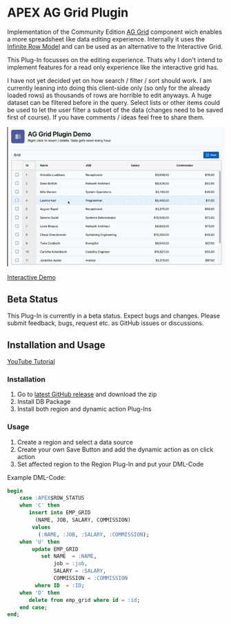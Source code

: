 # APEX AG Grid Plugin

Implementation of the Community Edition [AG Grid](https://www.ag-grid.com/) component wich enables a more spreadsheet like data editing experience. Internally it uses the [Infinite Row Model](https://www.ag-grid.com/javascript-data-grid/infinite-scrolling/) and can be used as an alternative to the Interactive Grid.

This Plug-In focusses on the editing experience. Thats why I don't intend to implement features for a read only experience like the interactive grid has.

I have not yet decided yet on how search / filter / sort should work. I am currently leaning into doing this client-side only (so only for the already loaded rows) as thousands of rows are horrible to edit anyways. A huge dataset can be filtered before in the query. Select lists or other items could be used to let the user filter a subset of the data (changes need to be saved first of course). If you have comments / ideas feel free to share them.

![Plugin Demo](./assets/plugin_demo.gif)

[Interactive Demo](https://apex.oracle.com/pls/apex/r/hartenfeller_dev/ag-grid-plugin-demo)

## Beta Status

This Plug-In is currently in a beta status. Expect bugs and changes. Please submit feedback, bugs, request etc. as GitHub issues or discussions.

## Installation and Usage

[YouTube Tutorial](https://www.youtube.com/watch?v=9IVx2rp9N2k)

### Installation

1. Go to [latest GitHub release](https://github.com/phartenfeller/apex-ag-grid-plugin/releases) and download the zip
2. Install DB Package
3. Install both region and dynamic action Plug-Ins

### Usage

1. Create a region and select a data source
2. Create your own Save Button and add the dynamic action as on click action
3. Set affected region to the Region Plug-In and put your DML-Code

Example DML-Code:

```sql
begin
    case :APEX$ROW_STATUS
    when 'C' then
       insert into EMP_GRID
         (NAME, JOB, SALARY, COMMISSION)
        values
          (:NAME, :JOB, :SALARY, :COMMISSION);
    when 'U' then
        update EMP_GRID
           set NAME  = :NAME,
               job = :job,
               SALARY = :SALARY,
               COMMISSION = :COMMISSION
         where ID  = :ID;
    when 'D' then
       delete from emp_grid where id = :id;
    end case;
end;
```
